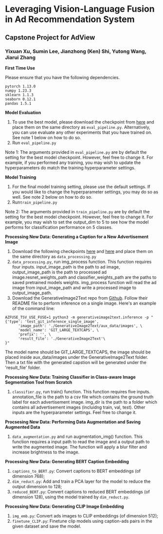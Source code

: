 # Leveraging Vision-Language Fusion in Ad Recommendation System

## Capstone Project for AdView

### Yixuan Xu, Sumin Lee, Jianzhong (Ken) Shi, Yutong Wang, Jiarui Zhang

**First Time Use**

Please ensure that you have the following dependencies.

```
pytorch 1.13.0
numpy 1.23.3
sklearn 1.1.3
seaborn 0.12.1
pandas 1.5.1
```


**Model Evaluation**

1. To use the best model, please download the checkpoint from [here](https://drive.google.com/file/d/1ruh2ktmOB24L3emESONHkfbiDu3P6rSl/view?usp=sharing) and place them on the same directory as ```eval_pipeline.py```. Alternatively, you can use evaluate any other experiments that you have trained on. See note 1 below on how to do so.
2. Run ```eval_pipeline.py```

Note 1: The arguments provided in ```eval_pipeline.py``` are by default the setting for the best model checkpoint. However, feel free to change it. For example, if you performed any training, you may wish to update the hyperparameters do match the training hyperparameter settings.

**Model Training**

1. For the final model training setting, please use the default settings. If you would like to change the hyperparameter settings, you may do so as well. See note 2 below on how to do so.
2. Run```train_pipeline.py```

Note 2: The arguments provided in ```train_pipeline.py``` are by default the setting for the best model checkpoint. However, feel free to change it. For example, you may wish to set the output_dim to 5 to see how the model performs for classification performance on 5 classes.

**Processing New Data: Generating a Caption for a New Advertisement Image**
1. Download the following checkpoints [here](https://drive.google.com/file/d/1tKHj7DSDtOUBUGrLU1zkNWEE1AbLZT5Z/view?usp=sharing) and [here](https://drive.google.com/file/d/1H-sY3C6q72a4eu4tAGpqi7oHtmd3irwX/view?usp=sharing) and place them on the same directory as ```data_processing.py```
2. ```data_processing.py```, run img_process function. This function requires four inputs. input_image_path is the path to ad image, output_image_path is the path to processed ad image.resnet_weights_path and classifier_weights_path are the paths to saved pretrained models weights. img_process function will read the ad image from input_image_path and write a processed image to output_image_path. 
3. Download the GenerativeImage2Text repo from [Github](https://github.com/microsoft/GenerativeImage2Text). Follow their README file to perform inference on a single image. Here's an example of the command line:
```
AZFUSE_TSV_USE_FUSE=1 python3 -m generativeimage2text.inference -p "{'type': 'test_git_inference_single_image', 
      'image_path': './GenerativeImage2Text/aux_data/images', \
      'model_name': 'GIT_LARGE_TEXTCAPS', \
      'prefix': '', \
      'result_file': './GenerativeImage2Text'\
}"
```
The model name should be GIT_LARGE_TEXTCAPS, the image should be placed inside aux_data/images under the GenerativeImage2Text folder. Then a txt file with the generated capstion will be generated under the 'result_file' folder. 

**Processing New Data: Training Classifier in Class-aware Image Segmentation Tool from Scratch**
1. ```classifier.py```, run train() function. This function requires five inputs. annotation_file is the path to a csv file which contains the ground truth label for each advertisement image. img_dir is the path to a folder which contains all advertisement images (incluidng train, val, test). Other inputs are the hyperparameter settings. Feel free to change it. 


**Procsesing New Data: Performing Data Augmentation and Saving Augmented Data**
1. ```data_augmentation.py``` and run augmentation_img() function. This function requires a input path to read the image and a output path to write the augmented image. The function will apply a blur filter and increase brightness to the image. 

**Processing New Data: Generating BERT Caption Embedding**
1. ```captions_to_BERT.py```: Convert captions to BERT embeddings (of dimension 768);
2. ```dim_reduct.py```: Add and train a PCA layer for the model to reduce the output dimension to 128;
3. ```reduced_BERT.py```: Convert captions to reduced BERT embeddings (of dimension 128), using the model trained by ```dim_reduct.py```.

**Processing New Data: Generating CLIP Image Embedding**
1. ```img_emb.py```: Convert ads images to CLIP embeddings (of dimension 512);
2. ```finetune_CLIP.py```: Finetune clip models using caption-ads pairs in the given dataset and save the model. 
